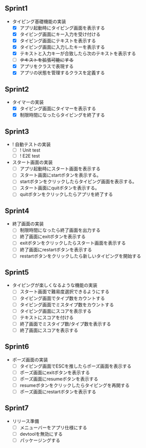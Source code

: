 ## Sprint1
- タイピング基礎機能の実装
  - [x] アプリ起動時にタイピング画面を表示する
  - [x] タイピング画面にキー入力を受け付ける
  - [x] タイピング画面にテキストを表示する
  - [x] タイピング画面に入力したキーを表示する
  - [x] テキストと入力キーが合致したら次のテキストを表示する
  - [ ] ~~テキストを拡張可能にする~~
  - [x] アプリをクラスで表現する
  - [x] アプリの状態を管理するクラスを定義する

## Sprint2
- タイマーの実装
  - [x] タイピング画面にタイマーを表示する
  - [x] 制限時間になったらタイピングを終了する

## Sprint3
- ! 自動テストの実装
  - [ ] ! Unit test
  - [ ] ! E2E test
- スタート画面の実装
  - [ ] アプリ起動時にスタート画面を表示する
  - [ ] スタート画面にstartボタンを表示する。
  - [ ] startボタンをクリックしたらタイピング画面を表示する。
  - [ ] スタート画面にquitボタンを表示する。
  - [ ] quitボタンをクリックしたらアプリを終了する

## Sprint4
- 終了画面の実装
  - [ ] 制限時間になったら終了画面を出力する
  - [ ] 終了画面にexitボタンを表示する
  - [ ] exitボタンをクリックしたらスタート画面を表示する
  - [ ] 終了画面にrestartボタンを表示する
  - [ ] restartボタンをクリックしたら新しいタイピングを開始する

## Sprint5
- タイピングが楽しくなるような機能の実装
  - [ ] スタート画面で難易度選択できるようにする
  - [ ] タイピング画面でタイプ数をカウントする
  - [ ] タイピング画面でミスタイプ数をカウントする
  - [ ] タイピング画面にスコアを表示する
  - [ ] テキストにスコアを付ける
  - [ ] 終了画面でミスタイプ数/タイプ数を表示する
  - [ ] 終了画面にスコアを表示する

## Sprint6
- ポーズ画面の実装
  - [ ] タイピング画面でESCを推したらポーズ画面を表示する
  - [ ] ポーズ画面にexitボタンを表示する
  - [ ] ポーズ画面にresumeボタンを表示する
  - [ ] resumeボタンをクリックしたらタイピングを再開する
  - [ ] ポーズ画面にrestartボタンを表示する

## Sprint7
- リリース準備
  - [ ] メニューバーをアプリ仕様にする
  - [ ] devtoolを無効にする
  - [ ] パッケージングする

